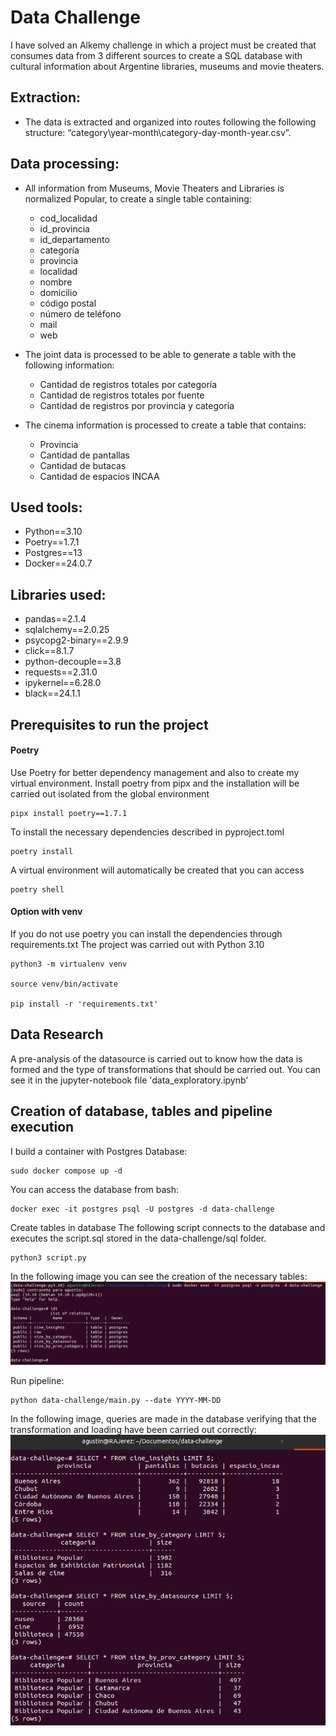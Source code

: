 # Data Challenge
I have solved an Alkemy challenge in which a project must be created that consumes data from
3 different sources to create a SQL database with cultural information
about Argentine libraries, museums and movie theaters.

## Extraction:
- The data is extracted and organized into routes following the following structure: “category\year-month\category-day-month-year.csv”.

## Data processing:
- All information from Museums, Movie Theaters and Libraries is normalized
Popular, to create a single table containing:
    - cod_localidad
    - id_provincia
    - id_departamento
    - categoría
    - provincia
    - localidad
    - nombre
    - domicilio
    - código postal
    - número de teléfono
    - mail
    - web

- The joint data is processed to be able to generate a table with the following
information:
    - Cantidad de registros totales por categoría
    - Cantidad de registros totales por fuente
    - Cantidad de registros por provincia y categoría

- The cinema information is processed to create a table that contains:
    - Provincia
    - Cantidad de pantallas
    - Cantidad de butacas
    - Cantidad de espacios INCAA


## Used tools:
- Python==3.10
- Poetry==1.7.1
- Postgres==13
- Docker==24.0.7

## Libraries used:
- pandas==2.1.4
- sqlalchemy==2.0.25
- psycopg2-binary==2.9.9
- click==8.1.7
- python-decouple==3.8
- requests==2.31.0
- ipykernel==6.28.0
- black==24.1.1


## Prerequisites to run the project
#### Poetry
Use Poetry for better dependency management and also to create my virtual environment.
Install poetry from pipx and the installation will be carried out isolated from the global environment
    
    pipx install poetry==1.7.1

To install the necessary dependencies described in pyproject.toml

    poetry install

A virtual environment will automatically be created that you can access

    poetry shell


#### Option with venv
If you do not use poetry you can install the dependencies through requirements.txt
The project was carried out with Python 3.10

    python3 -m virtualenv venv

    source venv/bin/activate

    pip install -r 'requirements.txt'


## Data Research
A pre-analysis of the datasource is carried out to know how the data is formed and the type of transformations that should be carried out.
You can see it in the jupyter-notebook file 'data_exploratory.ipynb'

## Creation of database, tables and pipeline execution
I build a container with Postgres Database:

    sudo docker compose up -d

You can access the database from bash:

    docker exec -it postgres psql -U postgres -d data-challenge

Create tables in database
The following script connects to the database and executes the script.sql stored in the data-challenge/sql folder.

    python3 script.py

In the following image you can see the creation of the necessary tables:
![Tablas_creadas](./images/tablas_creadas.png)

Run pipeline:

    python data-challenge/main.py --date YYYY-MM-DD

In the following image, queries are made in the database verifying that the transformation and loading have been carried out correctly:
![Verificacion](./images/verificacion.png)
